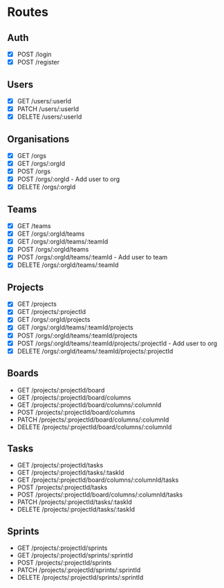 # Routes

## Auth

- [x] POST /login
- [x] POST /register

## Users

- [x] GET /users/:userId
- [x] PATCH /users/:userId
- [x] DELETE /users/:userId

## Organisations

- [x] GET /orgs
- [x] GET /orgs/:orgId
- [x] POST /orgs
- [x] POST /orgs/:orgId - Add user to org
- [x] DELETE /orgs/:orgId

## Teams

- [x] GET /teams
- [x] GET /orgs/:orgId/teams
- [x] GET /orgs/:orgId/teams/:teamId
- [x] POST /orgs/:orgId/teams
- [x] POST /orgs/:orgId/teams/:teamId - Add user to team
- [x] DELETE /orgs/:orgId/teams/:teamId

## Projects

- [x] GET /projects
- [x] GET /projects/:projectId
- [x] GET /orgs/:orgId/projects
- [x] GET /orgs/:orgId/teams/:teamId/projects
- [x] POST /orgs/:orgId/teams/:teamId/projects
- [x] POST /orgs/:orgId/teams/:teamId/projects/:projectId - Add user to org
- [x] DELETE /orgs/:orgId/teams/:teamId/projects/:projectId

## Boards

- GET /projects/:projectId/board
- GET /projects/:projectId/board/columns
- GET /projects/:projectId/board/columns/:columnId
- POST /projects/:projectId/board/columns
- PATCH /projects/:projectId/board/columns/:columnId
- DELETE /projects/:projectId/board/columns/:columnId

## Tasks

- GET /projects/:projectId/tasks
- GET /projects/:projectId/tasks/:taskId
- GET /projects/:projectId/board/columns/:columnId/tasks
- POST /projects/:projectId/tasks
- POST /projects/:projectId/board/columns/:columnId/tasks
- PATCH /projects/:projectId/tasks/:taskId
- DELETE /projects/:projectId/tasks/:taskId

## Sprints

- GET /projects/:projectId/sprints
- GET /projects/:projectId/sprints/:sprintId
- POST /projects/:projectId/sprints
- PATCH /projects/:projectId/sprints/:sprintId
- DELETE /projects/:projectId/sprints/:sprintId
